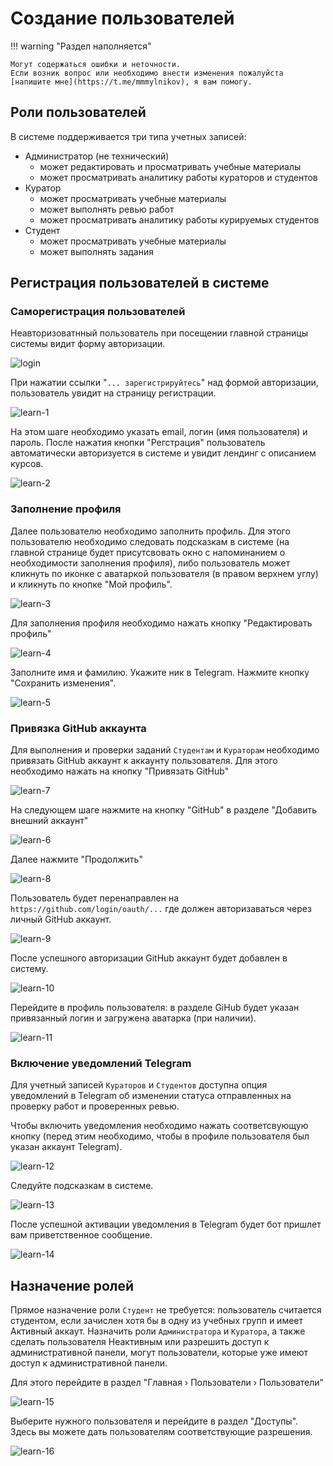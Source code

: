 # Создание пользователей

!!! warning "Раздел наполняется"

    Могут содержаться ошибки и неточности.
    Если возник вопрос или необходимо внести изменения пожалуйста [напишите мне](https://t.me/mmmylnikov), я вам помогу.

## Роли пользователей

 В системе поддерживается три типа учетных записей:

- Администратор (не технический)
    - может редактировать и просматривать учебные материалы
    - может просматривать аналитику работы кураторов и студентов
- Куратор
    - может просматривать учебные материалы
    - может выполнять ревью работ
    - может просматривать аналитику работы курируемых студентов
- Студент
    - может просматривать учебные материалы
    - может выполнять задания


## Регистрация пользователей в системе

### Саморегистрация пользователей

Неавторизоватнный пользователь при посещении главной страницы системы видит форму авторизации.

![login](../../images/deploy/image-auth.jpg)

При нажатии ссылки "`... зарегистрируйтесь`" над формой авторизации, пользователь увидит на страницу регистрации.

![learn-1](../../images/learn/learn-1.png)

На этом шаге необходимо указать email, логин (имя пользователя) и пароль. После нажатия кнопки "Регстрация" пользователь автоматически авторизуется в системе и увидит лендинг с описанием курсов.

![learn-2](../../images/learn/learn-2.png)

### Заполнение профиля

Далее пользователю необходимо заполнить профиль. Для этого пользователю необходимо следовать подсказкам в системе (на главной странице будет присутсвовать окно с напоминанием о необходимости заполнения профиля), либо пользователь может кликнуть по иконке с аватаркой пользователя (в правом верхнем углу) и кликнуть по кнопке "Мой профиль".

![learn-3](../../images/learn/learn-3.png)

Для заполнения профиля необходимо нажать  кнопку "Редактировать профиль"

![learn-4](../../images/learn/learn-4.png)

Заполните имя и фамилию. Укажите ник в Telegram. Нажмите кнопку "Сохранить изменения".

![learn-5](../../images/learn/learn-5.png)



### Привязка GitHub аккаунта

Для выполнения и проверки заданий `Студентам` и `Кураторам` необходимо привязать GitHub аккаунт к аккаунту пользователя. Для этого необходимо нажать на кнопку "Привязать GitHub"

![learn-7](../../images/learn/learn-7.png)

На следующем шаге нажмите на кнопку "GitHub" в разделе "Добавить внешний аккаунт"

![learn-6](../../images/learn/learn-6.png)

Далее нажмите "Продолжить"

![learn-8](../../images/learn/learn-8.png)

Пользователь будет перенаправлен на `https://github.com/login/oauth/...` где должен авторизаваться через личный GitHub аккаунт.

![learn-9](../../images/learn/learn-9.png)

После успешного авторизации GitHub аккаунт будет добавлен в систему.

![learn-10](../../images/learn/learn-10.png)

Перейдите в профиль пользователя: в разделе GiHub будет указан привязанный логин и загружена аватарка (при наличии).

![learn-11](../../images/learn/learn-11.png)


### Включение уведомлений Telegram

Для учетный записей `Кураторов` и `Студентов` доступна опция уведомлений в Telegram об изменении статуса отправленных на проверку работ и проверенных ревью. 

Чтобы включить уведомления необходимо нажать соответсвующую кнопку (перед этим необходимо, чтобы в профиле пользователя был указан аккаунт Telegram).

![learn-12](../../images/learn/learn-12.png)

Следуйте подсказкам в системе.

![learn-13](../../images/learn/learn-13.png)

После успешной активации уведомления в Telegram будет бот пришлет вам приветственное сообщение.

![learn-14](../../images/learn/learn-14.png)


## Назначение ролей

Прямое назначение роли `Студент` не требуется: пользователь считается студентом, если зачислен хотя бы в одну из учебных групп и имеет Активный аккаут. Назначить роли `Администратора` и `Куратора`, а также сделать пользователя Неактивным или разрешить доступ к административной панели, могут пользователи, которые уже имеют доступ к административной панели.

Для этого перейдите в раздел "Главная › Пользователи › Пользователи" 

![learn-15](../../images/learn/learn-15.png)

Выберите нужного пользователя и перейдите в раздел "Доступы". Здесь вы можете дать пользователям соответствующие разрешения.

![learn-16](../../images/learn/learn-16.png)
